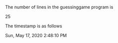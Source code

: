 The number of lines in the guessinggame program is

25

The timestamp is as follows

Sun, May 17, 2020  2:48:10 PM
